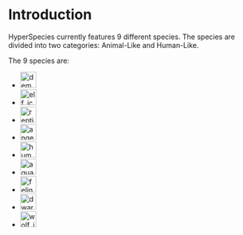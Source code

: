 # Introduction

HyperSpecies currently features 9 different species. The species are divided into two categories: Animal-Like and Human-Like.

The 9 species are:
- <img src="demon_icon.png" alt="demon_icon" width="32" style="inline" title="Demon Icon"/> <a href="Demon.md"/>
- <img src="elf_icon.png" alt="elf_icon" width="32" style="inline" title="Elf Icon"/> <a href="Elf.md"/>
- <img src="reptile_icon.png" alt="reptile_icon" width="32" style="inline" title="Reptile Icon"/> <a href="Reptile.md"/>
- <img src="angel_icon.png" alt="angel_icon" width="32" style="inline" title="Angel Icon"/> <a href="Angel.md"/>
- <img src="human_icon.png" alt="human_icon" width="32" style="inline" title="Human Icon"/> <a href="Human.md"/>
- <img src="aquatilia_icon.png" alt="aquatilia_icon" width="32" style="inline" title="Aquatilia Icon"/> <a href="Aquatilia.md"/>
- <img src="feline_icon.png" alt="feline_icon" width="32" style="inline" title="Feline Icon"/> <a href="Feline.md"/>
- <img src="dwarf_icon.png" alt="dwarf_icon" width="32" style="inline" title="Dwarf Icon"/> <a href="Dwarf.md"/>
- <img src="wolf_icon.png" alt="wolf_icon" width="32" style="inline" title="Wolf Icon"/> <a href="Wolf.md"/>